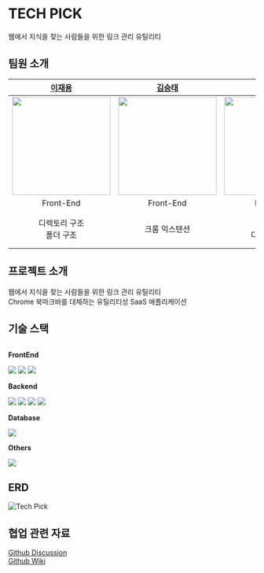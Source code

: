 # TECH PICK
웹에서 지식을 찾는 사람들을 위한 링크 관리 유틸리티

## 팀원 소개
| **[이재용](https://github.com/enigsuss)** | **[김승태](https://github.com/dmdgpdi)** | **[김민규](https://github.com/kimminkyeu)** | **[박수형](https://github.com/Gyaak)** | **[양상원](https://github.com/sangwonsheep)** |
| :-: | :-: | :-: | :-: | :-: |
| <a href="https://github.com/enigsuss"><img src="https://avatars.githubusercontent.com/enigsuss" width=200px /> | <a href="https://github.com/dmdgpdi"><img src="https://avatars.githubusercontent.com/dmdgpdi" width=200px /> | <a href="https://github.com/kimminkyeu"><img src="https://avatars.githubusercontent.com/kimminkyeu" width=200px /> | <a href="https://github.com/Gyaak"><img src="https://avatars.githubusercontent.com/Gyaak" width=200px /> | <a href="https://github.com/sangwonsheep"><img src="https://avatars.githubusercontent.com/sangwonsheep" width=200px /> |
| Front-End | Front-End | Back-End | Back-End | Back-End |
| 디렉토리 구조<br> 폴더 구조 | 크롬 익스텐션 | 배포<br> 디렉토리 구조 | 인증/인가(JWT)<br> 태그, 폴더 API<br> 폴더 구조 검증 로직 | RSS 스케줄러<br> 픽 API |

## 프로젝트 소개
웹에서 지식을 찾는 사람들을 위한 링크 관리 유틸리티<br>
Chrome 북마크바를 대체하는 유틸리티성 SaaS 애플리케이션

## 기술 스택
<div style="display:flex; flex-direction:column; align-items:flex-start;">
    <p><strong>FrontEnd</strong></p>
    <div>
        <img src="https://img.shields.io/badge/Typescript-3178C6?style=for-the-badge&logo=Typescript&logoColor=white"/>
        <img src="https://img.shields.io/badge/React-61DAFB?style=for-the-badge&logo=React&logoColor=black"/>
        <img src="https://img.shields.io/badge/Next.js-000000?style=for-the-badge&logo=Next.js&logoColor=white"/>
    </div>
    <p><strong>Backend</strong></p>
    <div>
        <img src="https://img.shields.io/badge/Java_17-007396?style=for-the-badge&logo=java&logoColor=white"> 
        <img src="https://img.shields.io/badge/Spring_Boot_3.3-6DB33F?style=for-the-badge&logo=spring boot&logoColor=white">
        <img src="https://img.shields.io/badge/spring_Data_JPA-6DB33F?style=for-the-badge&logo=spring&logoColor=white"> 
        <img src="https://img.shields.io/badge/Spring_Security-6DB33F?style=for-the-badge&logo=spring security&logoColor=white">
    </div>
    <p><strong>Database</strong></p>
    <div>
        <img src="https://img.shields.io/badge/Mysql_8.0-4479A1?style=for-the-badge&logo=mysql&logoColor=white">
    </div>
    <p><strong>Others</strong></p>
    <div>
        <img src="https://img.shields.io/badge/Docker-2496ED?style=for-the-badge&logo=Docker&logoColor=white"/>
    </div>
</div>

## ERD
![Tech Pick ](https://github.com/user-attachments/assets/c2a38ee7-c3c1-4647-8ed6-31b02e1e7db9)


## 협업 관련 자료
[Github Discussion](https://github.com/Kernel360/F2-TECHPICK/discussions) <br>
[Github Wiki](https://github.com/Kernel360/F2-TECHPICK/wiki)

